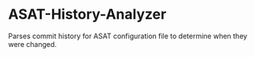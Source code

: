 # ASAT-History-Analyzer
Parses commit history for ASAT configuration file to determine when they were changed.
